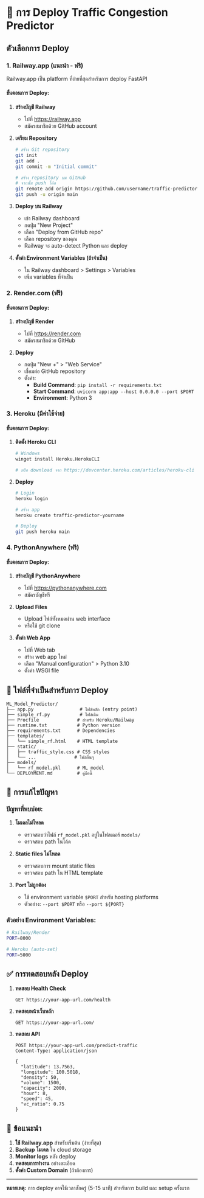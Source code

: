 # 🚀 การ Deploy Traffic Congestion Predictor

## ตัวเลือกการ Deploy

### 1. Railway.app (แนะนำ - ฟรี)
Railway.app เป็น platform ที่ง่ายที่สุดสำหรับการ deploy FastAPI

#### ขั้นตอนการ Deploy:

1. **สร้างบัญชี Railway**
   - ไปที่ https://railway.app
   - สมัครสมาชิกด้วย GitHub account

2. **เตรียม Repository**
   ```bash
   # สร้าง Git repository
   git init
   git add .
   git commit -m "Initial commit"
   
   # สร้าง repository บน GitHub
   # จากนั้น push โค้ด
   git remote add origin https://github.com/username/traffic-predictor.git
   git push -u origin main
   ```

3. **Deploy บน Railway**
   - เข้า Railway dashboard
   - กดปุ่ม "New Project"
   - เลือก "Deploy from GitHub repo"
   - เลือก repository ของคุณ
   - Railway จะ auto-detect Python และ deploy

4. **ตั้งค่า Environment Variables (ถ้าจำเป็น)**
   - ใน Railway dashboard > Settings > Variables
   - เพิ่ม variables ที่จำเป็น

### 2. Render.com (ฟรี)

#### ขั้นตอนการ Deploy:

1. **สร้างบัญชี Render**
   - ไปที่ https://render.com
   - สมัครสมาชิกด้วย GitHub

2. **Deploy**
   - กดปุ่ม "New +" > "Web Service"
   - เชื่อมต่อ GitHub repository
   - ตั้งค่า:
     - **Build Command**: `pip install -r requirements.txt`
     - **Start Command**: `uvicorn app:app --host 0.0.0.0 --port $PORT`
     - **Environment**: Python 3

### 3. Heroku (มีค่าใช้จ่าย)

#### ขั้นตอนการ Deploy:

1. **ติดตั้ง Heroku CLI**
   ```bash
   # Windows
   winget install Heroku.HerokuCLI
   
   # หรือ download จาก https://devcenter.heroku.com/articles/heroku-cli
   ```

2. **Deploy**
   ```bash
   # Login
   heroku login
   
   # สร้าง app
   heroku create traffic-predictor-yourname
   
   # Deploy
   git push heroku main
   ```

### 4. PythonAnywhere (ฟรี)

#### ขั้นตอนการ Deploy:

1. **สร้างบัญชี PythonAnywhere**
   - ไปที่ https://pythonanywhere.com
   - สมัครบัญชีฟรี

2. **Upload Files**
   - Upload ไฟล์ทั้งหมดผ่าน web interface
   - หรือใช้ git clone

3. **ตั้งค่า Web App**
   - ไปที่ Web tab
   - สร้าง web app ใหม่
   - เลือก "Manual configuration" > Python 3.10
   - ตั้งค่า WSGI file

## 📁 ไฟล์ที่จำเป็นสำหรับการ Deploy

```
ML_Model_Predictor/
├── app.py                 # ไฟล์หลัก (entry point)
├── simple_rf.py           # ไฟล์เดิม
├── Procfile              # สำหรับ Heroku/Railway
├── runtime.txt           # Python version
├── requirements.txt      # Dependencies
├── templates/
│   └── simple_rf.html    # HTML template
├── static/
│   ├── traffic_style.css # CSS styles
│   └── ...              # ไฟล์อื่นๆ
├── models/
│   └── rf_model.pkl      # ML model
└── DEPLOYMENT.md         # คู่มือนี้
```

## 🔧 การแก้ไขปัญหา

### ปัญหาที่พบบ่อย:

1. **โมเดลไม่โหลด**
   - ตรวจสอบว่าไฟล์ `rf_model.pkl` อยู่ในโฟลเดอร์ `models/`
   - ตรวจสอบ path ในโค้ด

2. **Static files ไม่โหลด**
   - ตรวจสอบการ mount static files
   - ตรวจสอบ path ใน HTML template

3. **Port ไม่ถูกต้อง**
   - ใช้ environment variable `$PORT` สำหรับ hosting platforms
   - ตัวอย่าง: `--port $PORT` หรือ `--port ${PORT}`

### ตัวอย่าง Environment Variables:

```bash
# Railway/Render
PORT=8000

# Heroku (auto-set)
PORT=5000
```

## ✅ การทดสอบหลัง Deploy

1. **ทดสอบ Health Check**
   ```
   GET https://your-app-url.com/health
   ```

2. **ทดสอบหน้าเว็บหลัก**
   ```
   GET https://your-app-url.com/
   ```

3. **ทดสอบ API**
   ```
   POST https://your-app-url.com/predict-traffic
   Content-Type: application/json
   
   {
     "latitude": 13.7563,
     "longitude": 100.5018,
     "density": 50,
     "volume": 1500,
     "capacity": 2000,
     "hour": 8,
     "speed": 45,
     "vc_ratio": 0.75
   }
   ```

## 🎯 ข้อแนะนำ

1. **ใช้ Railway.app** สำหรับเริ่มต้น (ง่ายที่สุด)
2. **Backup โมเดล** ใน cloud storage
3. **Monitor logs** หลัง deploy
4. **ทดสอบการทำงาน** อย่างละเอียด
5. **ตั้งค่า Custom Domain** (ถ้าต้องการ)

---

**หมายเหตุ:** การ deploy อาจใช้เวลาสักครู่ (5-15 นาที) สำหรับการ build และ setup ครั้งแรก

